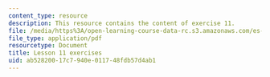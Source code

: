 ```yaml
---
content_type: resource
description: This resource contains the content of exercise 11.
file: /media/https%3A/open-learning-course-data-rc.s3.amazonaws.com/es-s41-speak-italian-with-your-mouth-full-spring-2012/ab52820017c7940e011748fdb57d4ab1_MITES_S41S12_Esercizi11.pdf
file_type: application/pdf
resourcetype: Document
title: Lesson 11 exercises
uid: ab528200-17c7-940e-0117-48fdb57d4ab1
---
```

